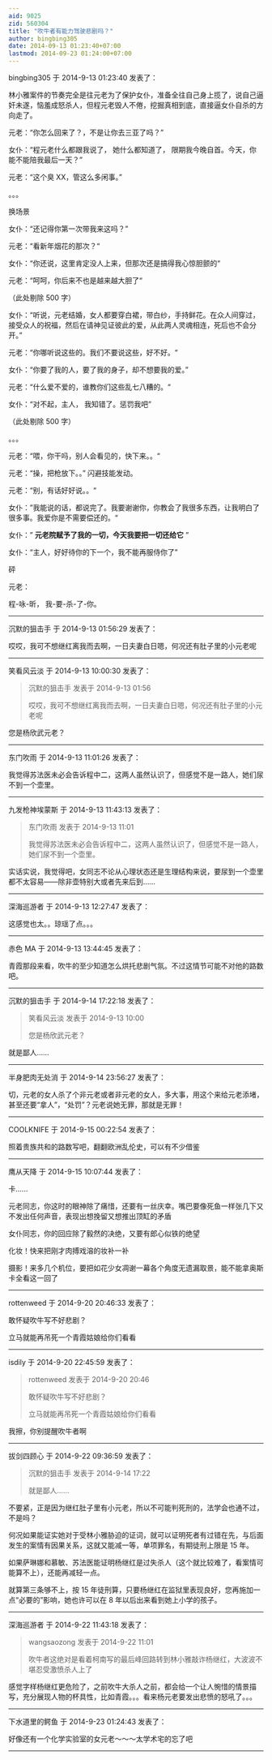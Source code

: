```yaml
---
aid: 9025
zid: 560304
title: "吹牛者有能力驾驶悲剧吗？"
author: bingbing305
date: 2014-09-13 01:23:40+07:00
lastmod: 2014-09-23 01:24:00+07:00
---
```


bingbing305 于 2014-9-13 01:23:40 发表了：

林小雅案件的节奏完全是往元老为了保护女仆，准备全往自己身上揽了，说自己逼奸未遂，恼羞成怒杀人，但程元老毁人不倦，挖掘真相到底，直接逼女仆自杀的方向走了。

元老：“你怎么回来了？，不是让你去三亚了吗？”

女仆：“程元老什么都跟我说了， 她什么都知道了， 限期我今晚自首。今天，你能不能陪我最后一天？”

元老：“这个臭 XX，管这么多闲事。”

。。。

换场景

女仆：“还记得你第一次带我来这吗？”

元老：“看新年烟花的那次？“

女仆：“你还说，这里肯定没人上来，但那次还是搞得我心惊胆颤的“

元老：“呵呵，你后来不也是越来越大胆了“

（此处剔除 500 字）

女仆：“听说，元老结婚，女人都要穿白裙，带白纱，手持鲜花。在众人间穿过，接受众人的祝福，然后在请神见证彼此的爱，从此两人灵魂相连，死后也不会分开。”

元老：“你哪听说这些的。我们不要说这些，好不好。“

女仆：“你要了我的人，要了我的身子，却不想要我的爱。”

元老：“什么爱不爱的，谁教你们这些乱七八糟的。“

女仆：“对不起，主人， 我知错了。惩罚我吧”

（此处剔除 500 字）

。。。

元老：“喂，你干吗，别人会看见的，快下来。。“

元老：“操，把枪放下。。” 闪避技能发动。

元老：“别，有话好好说。。“

女仆：”我能说的话，都说完了。我要谢谢你，你教会了我很多东西，让我明白了很多事。我爱你是不需要偿还的。“

女仆：”
**元老院赋予了我的一切，今天我要把一切还给它**
”

女仆：“主人，好好待你的下一个，我不能再服侍你了”

砰

元老：

程-咏-昕， 我-要-杀-了-你。

---

沉默的狙击手 于 2014-9-13 01:56:29 发表了：

哎哎，我可不想继红离我而去啊，一日夫妻白日嗯，何况还有肚子里的小元老呢

---

笑看风云淡 于 2014-9-13 10:00:30 发表了：

> 沉默的狙击手 发表于 2014-9-13 01:56
>
> 哎哎，我可不想继红离我而去啊，一日夫妻白日嗯，何况还有肚子里的小元老呢

您是杨欣武元老？

---

东门吹雨 于 2014-9-13 11:01:26 发表了：

我觉得苏法医未必会告诉程中二，这两人虽然认识了，但感觉不是一路人，她们尿不到一个壶里。

---

九发枪神埃蒙斯 于 2014-9-13 11:43:13 发表了：

> 东门吹雨 发表于 2014-9-13 11:01
>
> 我觉得苏法医未必会告诉程中二，这两人虽然认识了，但感觉不是一路人，她们尿不到一个壶里。

实话实说，我觉得吧，女同志不论从心理状态还是生理结构来说，要尿到一个壶里都不太容易——除非壶特别大或者先来后到……

---

深海巡游者 于 2014-9-13 12:27:47 发表了：

这感觉也太。。琼瑶了点。。。

---

赤色 MA 于 2014-9-13 13:44:45 发表了：

青霞那段来看，吹牛的至少知道怎么烘托悲剧气氛。不过这情节可能不对他的路数吧。

---

沉默的狙击手 于 2014-9-14 17:22:18 发表了：

> 笑看风云淡 发表于 2014-9-13 10:00
>
> 您是杨欣武元老？

就是鄙人……

---

半身肥肉无处消 于 2014-9-14 23:56:27 发表了：

切，元老的女人杀了个非元老或者非元老的女人，多大事，用这个来给元老添堵，甚至还要“拿人”，“处罚”？元老说她无罪，那就是无罪！

---

COOLKNIFE 于 2014-9-15 00:22:54 发表了：

照着贵族共和的路数写吧，翻翻欧洲乱伦史，可以有不少借鉴

---

鹰从天降 于 2014-9-15 10:07:44 发表了：

卡......

元老同志，你这时的眼神除了痛惜，还要有一丝庆幸。嘴巴要像死鱼一样张几下又不发出任何声音，表现出想挽留又想推出顶缸的矛盾

女仆同志，你的回应除了毅然的决绝，又要有郎心似铁的绝望

化妆！快来把刚才肉搏戏溶的妆补一补

摄影！来多几个机位，要把如花少女凋谢一幕各个角度无遗漏取景，能不能拿奥斯卡全看这一回了

---

rottenweed 于 2014-9-20 20:46:33 发表了：

敢怀疑吹牛写不好悲剧？

立马就能再吊死一个青霞姑娘给你们看看

---

isdily 于 2014-9-20 22:45:59 发表了：

> rottenweed 发表于 2014-9-20 20:46
>
> 敢怀疑吹牛写不好悲剧？
>
> 立马就能再吊死一个青霞姑娘给你们看看

我擦，你别提醒吹牛者啊

---

拔剑四顾心 于 2014-9-22 09:36:59 发表了：

> 沉默的狙击手 发表于 2014-9-14 17:22
>
> 就是鄙人……

不要紧，正是因为继红肚子里有小元老，所以不可能判死刑的，法学会也通不过，不是吗？

何况如果能证实她对于受林小雅胁迫的证词，就可以证明死者有过错在先，与后面发生的案情有因果关系，这就又能减一等，单项罪名，有期徒刑上限是 15 年。

如果萨琳娜和慕敏、苏法医能证明杨继红是过失杀人（这个就比较难了，看案情可能算不上），还能再减轻一点。

就算第三条够不上，按 15 年徒刑算，只要杨继红在监狱里表现良好，您再施加一点“必要的”影响，她也许可以在 8 年以后出来看到她上小学的孩子。

---

深海巡游者 于 2014-9-22 11:43:18 发表了：

> wangsaozong 发表于 2014-9-22 11:01
>
> 吹牛者这绝对是看着柯南写的最后峰回路转到林小雅敲诈杨继红，大波波不堪忍受激愤杀人上了

感觉字样杨继红更危险了，之前吹牛大杀人之前，都会给一个让人惋惜的情景描写，充分展现人物的杯具性，比如青霞。。。看来杨元老要发出悲愤的怒吼了。。。

---

下水道里的鳄鱼 于 2014-9-23 01:24:43 发表了：

好像还有一个化学实验室的女元老～～～太学术宅的忘了吧

---
